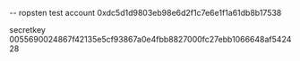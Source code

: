 -- ropsten test account
0xdc5d1d9803eb98e6d2f1c7e6e1f1a61db8b17538

secretkey
0055690024867f42135e5cf93867a0e4fbb8827000fc27ebb1066648af542428

<!-- test token -->
<!-- 0x63120923A3E5bcE2783bBAeb581798273898755d -->

<!-- crowd sale contract -->
<!-- 0x20D90DAB811E361A5f3B5098FBdD866D26986C98 -->

<!-- 0xE07062c01ee030F6B0399A8255d16259eF8947fc -->


<!-- 0x06f519f3d28c8baebecf0fe3b7a9d1b13ebfe16a -->



<!-- LIVE -->
<!-- token -->
<!-- 0xeddbc58afbd53a7e611526ecc99855c8d3746dd1 -->